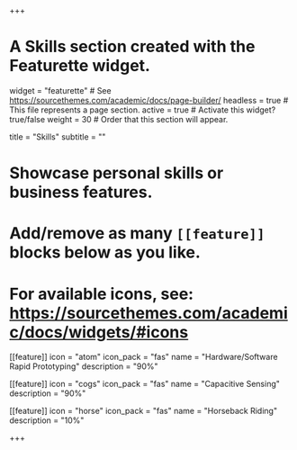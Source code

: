 +++
# A Skills section created with the Featurette widget.
widget = "featurette"  # See https://sourcethemes.com/academic/docs/page-builder/
headless = true  # This file represents a page section.
active = true  # Activate this widget? true/false
weight = 30  # Order that this section will appear.

title = "Skills"
subtitle = ""

# Showcase personal skills or business features.
# 
# Add/remove as many `[[feature]]` blocks below as you like.
# 
# For available icons, see: https://sourcethemes.com/academic/docs/widgets/#icons

[[feature]]
  icon = "atom"
  icon_pack = "fas"
  name = "Hardware/Software Rapid Prototyping"
  description = "90%"
  
[[feature]]
  icon = "cogs"
  icon_pack = "fas"
  name = "Capacitive Sensing"
  description = "90%"  

[[feature]]
  icon = "horse"
  icon_pack = "fas"
  name = "Horseback Riding"
  description = "10%"

+++
